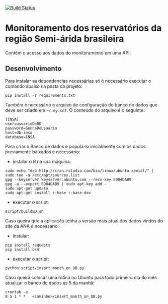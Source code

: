 [![Build Status](https://travis-ci.org/analytics-ufcg/sab-api.svg?branch=master)](https://travis-ci.org/analytics-ufcg/sab-api)

# Monitoramento dos reservatórios da região Semi-árida brasileira

Contém o acesso aos dados do monitoramento em uma API.

## Desenvolvimento

Para instalar as dependencias necessárias só é necessário executar o comando abaixo na pasta do projeto:

```
pip install -r requirements.txt
```

Também é necessário o arquivo de configuração do banco de dados que deve ser criado em `~/.my.cnf`. O conteúdo do arquivo é o seguinte:

```
[INSA]
user=usuarioDoBD
password=SenhaDoUsuario
host=db-insa
database=INSA
```


Para criar o Banco de dados e populá-lo inicialmente com os dados previamente baixados é necessário:

- instalar o R  na sua máquina:
```
sudo echo "deb http://cran.rstudio.com/bin/linux/ubuntu xenial/" | sudo tee -a /etc/apt/sources.list
gpg --keyserver keyserver.ubuntu.com --recv-key E084DAB9
gpg -a --export E084DAB9 | sudo apt-key add -
sudo apt-get update
sudo apt-get install r-base r-base-dev
```

- executar o script:
```
script/buildBD.sh
```

Caso queira que a aplicação tenha a versão mais atual dos dados vindos do site da ANA é necessário:

- instalar:
```
pip install requests
pip install bs4
```

- executar o script:
```
python script/insert_month_on_DB.py
```

Caso queira colocar uma rotina no Ubuntu para todo primeiro dia do mês atualizar o banco de dados as 5 da manhã:
```
crontab -e
0 5 1 * *   <caminho>/insert_month_on_DB.py

```
